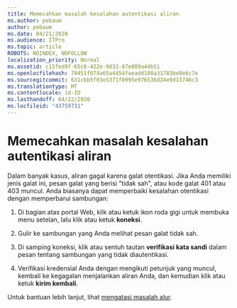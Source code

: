 ```yaml
---
title: Memecahkan masalah kesalahan autentikasi aliran
ms.author: pebaum
author: pebaum
ms.date: 04/21/2020
ms.audience: ITPro
ms.topic: article
ROBOTS: NOINDEX, NOFOLLOW
localization_priority: Normal
ms.assetid: c15fed9f-65c6-422e-9d32-87e889a44b51
ms.openlocfilehash: 70451f074a65a4454faeadd188a31783be8e6c7e
ms.sourcegitcommit: 631cbb5f03e5371f0995e976536d24e9d13746c3
ms.translationtype: MT
ms.contentlocale: id-ID
ms.lasthandoff: 04/22/2020
ms.locfileid: "43759731"
---
```

# <a name="troubleshoot-flow-authentication-errors"></a>Memecahkan masalah kesalahan autentikasi aliran

Dalam banyak kasus, aliran gagal karena galat otentikasi. Jika Anda memiliki jenis galat ini, pesan galat yang berisi "tidak sah", atau kode galat 401 atau 403 muncul. Anda biasanya dapat memperbaiki kesalahan otentikasi dengan memperbarui sambungan:
  
1. Di bagian atas portal Web, klik atau ketuk ikon roda gigi untuk membuka menu setelan, lalu klik atau ketuk **koneksi**.
    
2. Gulir ke sambungan yang Anda melihat pesan galat tidak sah.
    
3. Di samping koneksi, klik atau sentuh tautan **verifikasi kata sandi** dalam pesan tentang sambungan yang tidak diautentikasi. 
    
4. Verifikasi kredensial Anda dengan mengikuti petunjuk yang muncul, kembali ke kegagalan menjalankan aliran Anda, dan kemudian klik atau ketuk **kirim kembali**.
    
Untuk bantuan lebih lanjut, lihat [mengatasi masalah alur](https://go.microsoft.com/fwlink/?linkid=872110).
  

